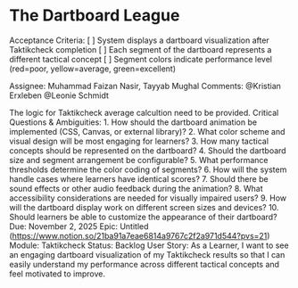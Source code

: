 # The Dartboard League

Acceptance Criteria: [ ] System displays a dartboard visualization after Taktikcheck completion
[ ] Each segment of the dartboard represents a different tactical concept
[ ] Segment colors indicate performance level (red=poor, yellow=average, green=excellent)

Assignee: Muhammad Faizan Nasir, Tayyab Mughal
Comments: @Kristian Erxleben  @Leonie Schmidt

The logic for Taktikcheck average calcultion need to be provided.
Critical Questions & Ambiguities: 1. How should the dartboard animation be implemented (CSS, Canvas, or external library)?
2. What color scheme and visual design will be most engaging for learners?
3. How many tactical concepts should be represented on the dartboard?
4. Should the dartboard size and segment arrangement be configurable?
5. What performance thresholds determine the color coding of segments?
6. How will the system handle cases where learners have identical scores?
7. Should there be sound effects or other audio feedback during the animation?
8. What accessibility considerations are needed for visually impaired users?
9. How will the dartboard display work on different screen sizes and devices?
10. Should learners be able to customize the appearance of their dartboard?
Due: November 2, 2025
Epic: Untitled (https://www.notion.so/21ba91a7eae6814a9767c2f2a971d544?pvs=21)
Module: Taktikcheck
Status: Backlog
User Story: As a Learner, I want to see an engaging dartboard visualization of my Taktikcheck results so that I can easily understand my performance across different tactical concepts and feel motivated to improve.